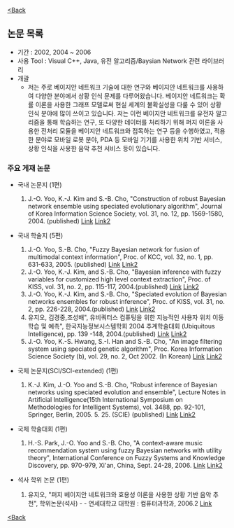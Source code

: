 [<Back](./../index)

## 논문 목록 ##

- 기간 : 2002, 2004 ~ 2006
- 사용 Tool : Visual C++, Java, 유전 알고리즘/Baysian Network 관련 라이브러리
- 개괄
    + 저는 주로 베이지안 네트워크 기술에 대한 연구와 베이지안 네트워크를 사용하여 다양한 분야에서 상황 인식 문제를 다루어왔습니다. 베이지안 네트워크는 확률 이론을 사용한 그래프 모델로써 현실 세계의 불확실성을 다룰 수 있어 상황 인식 분야에 많이 쓰이고 있습니다. 저는 이런 베이지안 네트워크를 유전자 알고리즘을 통해 학습하는 연구, 또 다양한 데이터를 처리하기 위해 퍼지 이론을 사용한 전처리 모듈을 베이지안 네트워크와 접목하는 연구 등을 수행하였고, 적용한 분야로 모바일 로봇 분야, PDA 등 모바일 기기를 사용한 위치 기반 서비스, 상황 인식을 사용한 음악 추천 서비스 등이 있습니다.

### 주요 게재 논문 ###
- 국내 논문지 (1편)
    1. J.-O. Yoo, K.-J. Kim and S.-B. Cho, "Construction of robust Bayesian network ensemble using speciated evolutionary algorithm", Journal of Korea Information Science Society, vol. 31, no. 12, pp. 1569-1580, 2004. (published)
    [Link](http://sclab.yonsei.ac.kr/publications/Papers/DJ/1569-1580_uribyul.pdf)
    [Link2](./pub_archive/2004_Construction_of_BN.pdf)

- 국내 학술지 (5편)
    1. J.-O. Yoo, S.-B. Cho, "Fuzzy Bayesian network for fusion of multimodal context information", Proc. of KCC, vol. 32, no. 1, pp. 631-633, 2005. (published)
    [Link](http://sclab.yonsei.ac.kr/publications/Papers/KC/KCC2005summer_631.pdf)
    [Link2](./pub_archive/2005_FBN_for_fusion_context.pdf)
    2. J.-O. Yoo, K.-J. Kim, and S.-B. Cho, "Bayesian inference with fuzzy variables for customized high level context extraction",  Proc. of KISS, vol. 31, no. 2, pp. 115-117, 2004.(published)
    [Link](http://sclab.yonsei.ac.kr/publications/Papers/KC/KISS_2004_OCT_210_212.pdf)
    [Link2](./pub_archive/2004_BN_with_Fuzzy_variable.pdf)
    3. J.-O. Yoo, K.-J. Kim, and S.-B. Cho, "Speciated evolution of Bayesian networks ensembles for robust inference", Proc. of KISS, vol. 31, no. 2, pp. 226-228, 2004.(published)
    [Link](http://sclab.yonsei.ac.kr/publications/Papers/KC/KISS_2004_OCT_321_323.pdf)
    [Link2](./pub_archive/2004_Speiated_EA_of_BN_ensembles.pdf)
    4. 유지오, 김경중,조성배", 유비쿼터스 컴퓨팅을 위한 지능적인 사용자 위치 이동 학습 및 예측",  한국지능정보시스템학회 2004 추계학술대회 (Ubiquitous Intelligence), pp. 139 -148, 2004.(published)
    [Link](http://sclab.yonsei.ac.kr/publications/Papers/KC/IISC.pdf)
    [Link2](./pub_archive/2004_Ubiquitous_Intelligence.pdf)
    5. J.-O. Yoo, K.-S. Hwang, S.-I. Han and S.-B. Cho, "An image filtering system using speciated genetic algorithm", Proc. Korea Information Science Society (b), vol. 29, no. 2, Oct 2002. (In Korean)
    [Link](http://sclab.yonsei.ac.kr/publications/Papers/KC/E04303263589.pdf)
    [Link2](./pub_archive/2002_image_filtering_system_using_SGA.pdf)

- 국제 논문지(SCI/SCI-extended) (1편)
    1. K.-J. Kim, J.-O. Yoo and S.-B. Cho, "Robust inference of Bayesian networks using speciated evolution and ensemble", Lecture Notes in Artificial Intelligence(15th International Symposium on Methodologies for Intelligent Systems), vol. 3488, pp. 92-101, Springer, Berlin, 2005. 5. 25. (SCIE) (published)
    [Link](http://sclab.yonsei.ac.kr/publications/Papers/LNCS/ismis.pdf)
    [Link2](./pub_archive/2005_BN_using_SEA_and_ensemble.pdf)

- 국제 학술대회 (1편)
    1. H.-S. Park, J.-O. Yoo and S.-B. Cho, "A context-aware music recommendation system using fuzzy Bayesian networks with utility theory", International Conference on Fuzzy Systems and Knowledge Discovery, pp. 970-979, Xi'an, China, Sept. 24-28, 2006.
    [Link](http://sclab.yonsei.ac.kr/publications/Papers/LNCS/FSKD2006_PHS.pdf)
    [Link2](./pub_archive/2006_music_recommendation_system_using_FBN_FSKD.pdf)

- 석사 학위 논문 (1편)
    1. 유지오, "퍼지 베이지안 네트워크와 효용성 이론을 사용한 상황 기반 음악 추천", 학위논문(석사) - - 연세대학교 대학원 : 컴퓨터과학과, 2006.2
    [Link](./pub_archive/2006_MS_Context-aware_Music_Recommendation_using_Fuzzy_Baysian_Network_and_Utility_Theory.pdf)

[<Back](./../index)
